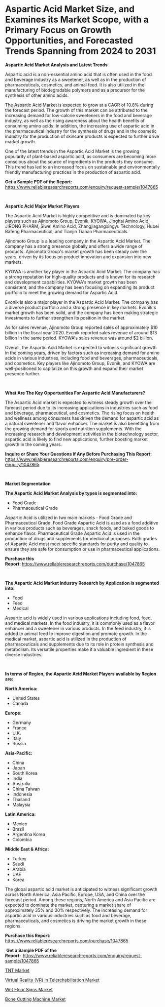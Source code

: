 <p><h1>Aspartic Acid Market Size, and Examines its Market Scope, with a Primary Focus on Growth Opportunities, and Forecasted Trends Spanning from 2024 to 2031</h1></p><p><strong>Aspartic Acid Market Analysis and Latest Trends</strong></p>
<p><p>Aspartic acid is a non-essential amino acid that is often used in the food and beverage industry as a sweetener, as well as in the production of pharmaceuticals, cosmetics, and animal feed. It is also utilized in the manufacturing of biodegradable polymers and as a precursor for the synthesis of other amino acids.</p><p>The Aspartic Acid Market is expected to grow at a CAGR of 10.8% during the forecast period. The growth of this market can be attributed to the increasing demand for low-calorie sweeteners in the food and beverage industry, as well as the rising awareness about the health benefits of consuming amino acids. In addition, the increasing use of aspartic acid in the pharmaceutical industry for the synthesis of drugs and in the cosmetic industry for the production of skincare products is expected to further drive market growth.</p><p>One of the latest trends in the Aspartic Acid Market is the growing popularity of plant-based aspartic acid, as consumers are becoming more conscious about the source of ingredients in the products they consume. This trend has led to an increased focus on sustainable and environmentally friendly manufacturing practices in the production of aspartic acid.</p></p>
<p><strong>Get a Sample PDF of the Report:&nbsp;</strong> <a href="https://www.reliableresearchreports.com/enquiry/request-sample/1047865">https://www.reliableresearchreports.com/enquiry/request-sample/1047865</a></p>
<p>&nbsp;</p>
<p><strong>Aspartic Acid Major Market Players</strong></p>
<p><p>The Aspartic Acid Market is highly competitive and is dominated by key players such as Ajinomoto Group, Evonik, KYOWA, Jinghai Amino Acid, JIRONG PHARM, Siwei Amino Acid, Zhangjiagangxingyu Technology, Hubei Bafeng Pharmaceutical, and Tianjin Tianan Pharmaceuticals.</p><p>Ajinomoto Group is a leading company in the Aspartic Acid Market. The company has a strong presence globally and offers a wide range of products. Ajinomoto Group's market growth has been steady over the years, driven by its focus on product innovation and expansion into new markets.</p><p>KYOWA is another key player in the Aspartic Acid Market. The company has a strong reputation for high-quality products and is known for its research and development capabilities. KYOWA's market growth has been consistent, and the company has been focusing on expanding its product portfolio to meet the growing demand for Aspartic Acid.</p><p>Evonik is also a major player in the Aspartic Acid Market. The company has a diverse product portfolio and a strong presence in key markets. Evonik's market growth has been solid, and the company has been making strategic investments to further strengthen its position in the market.</p><p>As for sales revenue, Ajinomoto Group reported sales of approximately $10 billion in the fiscal year 2020. Evonik reported sales revenue of around $13 billion in the same period. KYOWA's sales revenue was around $2 billion.</p><p>Overall, the Aspartic Acid Market is expected to witness significant growth in the coming years, driven by factors such as increasing demand for amino acids in various industries, including food and beverages, pharmaceuticals, and cosmetics. Key players like Ajinomoto Group, Evonik, and KYOWA are well-positioned to capitalize on this growth and expand their market presence further.</p></p>
<p>&nbsp;</p>
<p><strong>What Are The Key Opportunities For Aspartic Acid Manufacturers?</strong></p>
<p><p>The Aspartic Acid market is expected to witness steady growth over the forecast period due to its increasing applications in industries such as food and beverage, pharmaceutical, and cosmetics. The rising focus on health and wellness among consumers has driven the demand for aspartic acid as a natural sweetener and flavor enhancer. The market is also benefiting from the growing demand for sports and nutrition supplements. With the increasing research and development activities in the biotechnology sector, aspartic acid is likely to find new applications, further boosting market growth in the coming years.</p></p>
<p><strong>Inquire or Share Your Questions If Any Before Purchasing This Report:</strong> <a href="https://www.reliableresearchreports.com/enquiry/pre-order-enquiry/1047865">https://www.reliableresearchreports.com/enquiry/pre-order-enquiry/1047865</a></p>
<p>&nbsp;</p>
<p><strong>Market Segmentation</strong></p>
<p><strong>The Aspartic Acid Market Analysis by types is segmented into:</strong></p>
<p><ul><li>Food Grade</li><li>Pharmaceutical Grade</li></ul></p>
<p><p>Aspartic Acid is utilized in two main markets - Food Grade and Pharmaceutical Grade. Food Grade Aspartic Acid is used as a food additive in various products such as beverages, snack foods, and baked goods to enhance flavor. Pharmaceutical Grade Aspartic Acid is used in the production of drugs and supplements for medicinal purposes. Both grades of Aspartic Acid must meet specific standards for purity and quality to ensure they are safe for consumption or use in pharmaceutical applications.</p></p>
<p><strong>Purchase this Report:&nbsp;</strong><a href="https://www.reliableresearchreports.com/purchase/1047865">https://www.reliableresearchreports.com/purchase/1047865</a></p>
<p>&nbsp;</p>
<p><strong>The Aspartic Acid Market Industry Research by Application is segmented into:</strong></p>
<p><ul><li>Food</li><li>Feed</li><li>Medical</li></ul></p>
<p><p>Aspartic acid is widely used in various applications including food, feed, and medical markets. In the food industry, it is commonly used as a flavor enhancer and a sweetener in various products. In the feed industry, it is added to animal feed to improve digestion and promote growth. In the medical market, aspartic acid is utilized in the production of pharmaceuticals and supplements due to its role in protein synthesis and metabolism. Its versatile properties make it a valuable ingredient in these diverse industries.</p></p>
<p>&nbsp;</p>
<p><strong>In terms of Region, the Aspartic Acid Market Players available by Region are:</strong></p>
<p>
    <p> <strong> North America: </strong>
        <ul>
            <li>United States</li>
            <li>Canada</li>
        </ul>
        </p> 
    <p> <strong> Europe: </strong>
        <ul>
            <li>Germany</li>
            <li>France</li>
            <li>U.K.</li>
            <li>Italy</li>
            <li>Russia</li>
        </ul>
        </p> 
    <p> <strong> Asia-Pacific: </strong>
        <ul>
            <li>China</li>
            <li>Japan</li>
            <li>South Korea</li>
            <li>India</li>
            <li>Australia</li>
            <li>China Taiwan</li>
            <li>Indonesia</li>
            <li>Thailand</li>
            <li>Malaysia</li>
        </ul>
        </p> 
    <p> <strong> Latin America: </strong>
        <ul>
            <li>Mexico</li>
            <li>Brazil</li>
            <li>Argentina Korea</li>
            <li>Colombia</li>
        </ul>
        </p> 
    <p> <strong> Middle East & Africa: </strong>
        <ul>
            <li>Turkey</li>
            <li>Saudi</li>
            <li>Arabia</li>
            <li>UAE</li>
            <li>Korea</li>
        </ul>
    </p>
    </p>
<p><p>The global aspartic acid market is anticipated to witness significant growth across North America, Asia Pacific, Europe, USA, and China over the forecast period. Among these regions, North America and Asia Pacific are expected to dominate the market, capturing a market share of approximately 35% and 30% respectively. The increasing demand for aspartic acid in various industries such as food and beverage, pharmaceuticals, and cosmetics is driving the market growth in these regions.</p></p>
<p><strong>Purchase this Report: </strong><a href="https://www.reliableresearchreports.com/purchase/1047865">https://www.reliableresearchreports.com/purchase/1047865</a></p>
<p>&nbsp;<strong>Get a Sample PDF of the Report:&nbsp;&nbsp;</strong><a href="https://www.reliableresearchreports.com/enquiry/request-sample/1047865">https://www.reliableresearchreports.com/enquiry/request-sample/1047865</a></p>
<p><strong></strong></p>
<p><p><a href="https://zircon-bluebell-299.notion.site/TNT-Market-Dynamics-2024-2031-Also-about-Its-Market-Trends-Projections-and-Opportunities-c55e9042663e4f53a797a2ad1711382f">TNT Market</a></p><p><a href="https://view.publitas.com/reportprime-1/virtual-reality-vr-in-telerehabilitation-market-size-furnishes-valuable-information-encompassing-market-share-market-trends-and-projections-spanning-from-2023-to-2030/">Virtual Reality (VR) in Telerehabilitation Market</a></p><p><a href="https://view.publitas.com/reportprime-1/wet-floor-signs-market-size-share-trends-analysis-report-by-material-by-type-by-end-user-by-region-and-segment-forecasts-2023-2030/">Wet Floor Signs Market</a></p><p><a href="https://view.publitas.com/reportprime-1/bone-cutting-machine-market-size-global-industry-overview-market-segmentation-and-forecast-2023-to-2030/">Bone Cutting Machine Market</a></p></p>